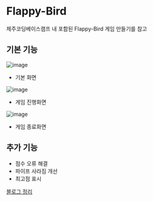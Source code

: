 # Flappy-Bird
제주코딩베이스캠프 내 포함된 Flappy-Bird 게임 만들기를 참고

## 기본 기능
![image](https://user-images.githubusercontent.com/104545906/200336497-ea366773-4552-4690-904d-2e0d09c16a69.png)
- 기본 화면

![image](https://user-images.githubusercontent.com/104545906/200337177-9bb7cb54-2307-4efb-812d-12dad10cea81.png)
- 게임 진행화면

![image](https://user-images.githubusercontent.com/104545906/200337230-811ec688-46b9-47e1-ac26-d9e1e468b47c.png)
- 게임 종료화면

## 추가 기능

- 점수 오류 해결
- 파이프 사라짐 개선
- 최고점 표시

[블로그 정리](https://velog.io/@oneuleun/추가적-요소)
